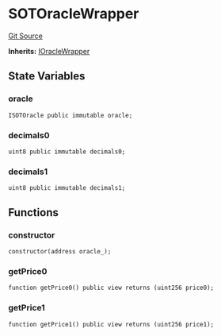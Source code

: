 # SOTOracleWrapper
[Git Source](https://github.com/ArrakisFinance/arrakis-modular/blob/main/src/modules/SOTOracleWrapper.sol)

**Inherits:**
[IOracleWrapper](/src/interfaces/IOracleWrapper.sol/interface.IOracleWrapper.md)


## State Variables
### oracle

```solidity
ISOTOracle public immutable oracle;
```


### decimals0

```solidity
uint8 public immutable decimals0;
```


### decimals1

```solidity
uint8 public immutable decimals1;
```


## Functions
### constructor


```solidity
constructor(address oracle_);
```

### getPrice0


```solidity
function getPrice0() public view returns (uint256 price0);
```

### getPrice1


```solidity
function getPrice1() public view returns (uint256 price1);
```

